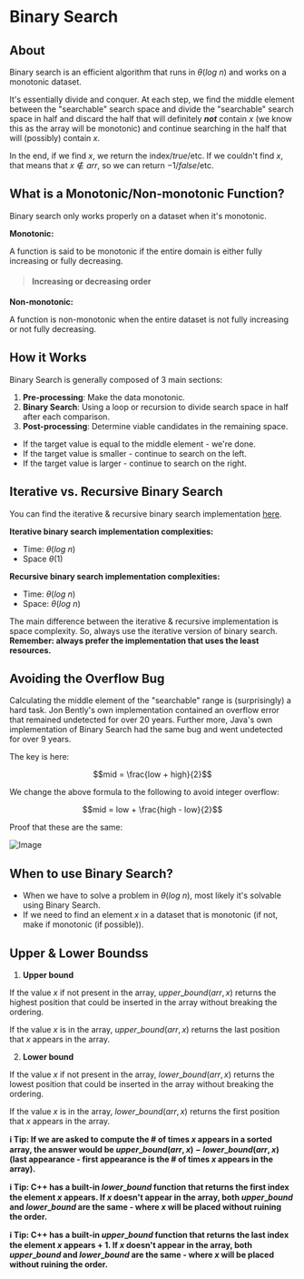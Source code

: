 # Binary Search

## About

Binary search is an efficient algorithm that runs in $\theta(log \ n)$ and works on a monotonic dataset.

It's essentially divide and conquer. At each step, we find the middle element between the "searchable" search space and divide the "searchable" search space in half and discard the half that will definitely **_not_** contain $x$ (we know this as the array will be monotonic) and continue searching in the half that will (possibly) contain $x$.

In the end, if we find $x$, we return the index/$true$/etc. If we couldn't find $x$, that means that $x \notin arr$, so we can return $-1$/$false$/etc.

## What is a Monotonic/Non-monotonic Function?

Binary search only works properly on a dataset when it's monotonic.

**Monotonic:**

A function is said to be monotonic if the entire domain is either fully increasing or fully decreasing.

> #### **Increasing or decreasing order**

**Non-monotonic:**

A function is non-monotonic when the entire dataset is not fully increasing or not fully decreasing.

## How it Works

Binary Search is generally composed of 3 main sections:

1. **Pre-processing**: Make the data monotonic.
2. **Binary Search**: Using a loop or recursion to divide search space in half after each comparison.
3. **Post-processing**: Determine viable candidates in the remaining space.

-   If the target value is equal to the middle element - we're done.
-   If the target value is smaller - continue to search on the left.
-   If the target value is larger - continue to search on the right.

## Iterative vs. Recursive Binary Search

You can find the iterative & recursive binary search implementation [here](https://www.geeksforgeeks.org/binary-search/).

**Iterative binary search implementation complexities:**

-   Time: $\theta(log \ n)$
-   Space $\theta(1)$

**Recursive binary search implementation complexities:**

-   Time: $\theta(log \ n)$
-   Space: $\theta(log \ n)$

The main difference between the iterative & recursive implementation is space complexity. So, always use the iterative version of binary search. **Remember: always prefer the implementation that uses the least resources.**

## Avoiding the Overflow Bug

Calculating the middle element of the "searchable" range is (surprisingly) a hard task. Jon Bently's own implementation contained an overflow error that remained undetected for over 20 years. Further more, Java's own implementation of Binary Search had the same bug and went undetected for over 9 years.

The key is here:

$$mid = \frac{low + high}{2}$$

We change the above formula to the following to avoid integer overflow:

$$mid = low + \frac{high - low}{2}$$

Proof that these are the same:

![Image](https://miro.medium.com/max/1400/1*oMP2IjNlw-A40YwjYw74lw.jpeg)

## When to use Binary Search?

-   When we have to solve a problem in $\theta(log \ n)$, most likely it's solvable using Binary Search.
-   If we need to find an element $x$ in a dataset that is monotonic (if not, make if monotonic (if possible)).

## Upper & Lower Boundss

1. **Upper bound**

If the value $x$ if not present in the array, $upper\_bound(arr, x)$ returns the highest position that could be inserted in the array without breaking the ordering.

If the value $x$ is in the array, $upper\_bound(arr, x)$ returns the last position that $x$ appears in the array.

2. **Lower bound**

If the value $x$ if not present in the array, $lower\_bound(arr, x)$ returns the lowest position that could be inserted in the array without breaking the ordering.

If the value $x$ is in the array, $lower\_bound(arr, x)$ returns the first position that $x$ appears in the array.

**ℹ️ Tip: If we are asked to compute the # of times $x$ appears in a sorted array, the answer would be $upper\_bound(arr, x) - lower\_bound(arr, x)$ (last appearance - first appearance is the # of times $x$ appears in the array).**

**ℹ️ Tip: C++ has a built-in $lower\_bound$ function that returns the first index the element $x$ appears. If $x$ doesn't appear in the array, both $upper\_bound$ and $lower\_bound$ are the same - where $x$ will be placed without ruining the order.**

**ℹ️ Tip: C++ has a built-in $upper\_bound$ function that returns the last index the element $x$ appears + 1. If $x$ doesn't appear in the array, both $upper\_bound$ and $lower\_bound$ are the same - where $x$ will be placed without ruining the order.**
